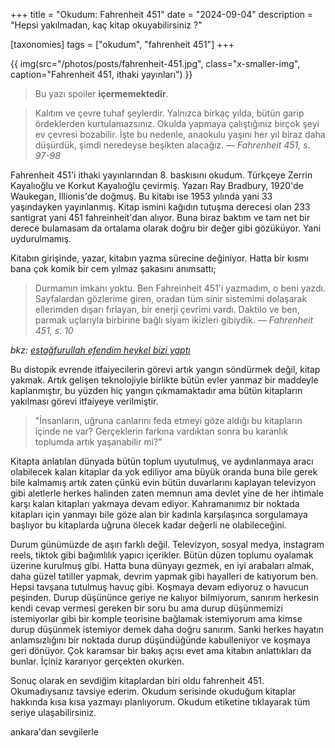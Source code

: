 +++
title = "Okudum: Fahrenheit 451"
date = "2024-09-04"
description = "Hepsi yakılmadan, kaç kitap okuyabilirsiniz ?"

[taxonomies]
tags = ["okudum", "fahrenheit 451"]
+++

{{ img(src="/photos/posts/fahrenheit-451.jpg", class="x-smaller-img", caption="Fahrenheit 451, ithaki yayınları") }}
> Bu yazı spoiler **içermemektedir**.

>  Kalıtım ve çevre tuhaf şeylerdir. Yalnızca birkaç yılda, bütün garip
ördeklerden kurtulamazsınız. Okulda yapmaya çalıştığınız birçok şeyi ev
çevresi bozabilir. İşte bu nedenle, anaokulu yaşını her yıl biraz daha
düşürdük, şimdi neredeyse beşikten alacağız.
*— Fahrenheit 451, s. 97-98*

Fahrenheit 451'i ithaki yayınlarından 8. baskısını okudum. Türkçeye Zerrin Kayalıoğlu ve Korkut Kayalıoğlu çevirmiş. Yazarı Ray Bradbury, 1920'de Waukegan, Illionis'de doğmuş. Bu kitabı ise 1953 yılında yani 33 yaşındayken yayınlanmış. Kitap ismini kağıdın tutuşma derecesi olan 233 santigrat yani 451 fahreinheit'dan alıyor. Buna biraz baktım ve tam net bir derece bulamasam da ortalama olarak doğru bir değer gibi gözüküyor. Yani uydurulmamış.

Kitabın girişinde, yazar, kitabın yazma sürecine değiniyor. Hatta bir kısmı bana çok komik bir cem yılmaz şakasını anımsattı;
>Durmamın imkanı yoktu. Ben Fahreinheit 451'i yazmadım, o beni yazdı. Sayfalardan gözlerime giren, oradan tüm sinir sistemimi dolaşarak ellerimden dışarı fırlayan, bir enerji çevrimi vardı. Daktilo ve ben, parmak uçlarıyla birbirine bağlı siyam ikizleri gibiydik.
*— Fahrenheit 451, s. 10*

*bkz: [estağfurullah efendim heykel bizi yaptı](https://eksisozluk.com/estagfurullah-efendim-heykel-bizi-yapti--5860526)*

Bu distopik evrende itfaiyecilerin görevi artık yangın söndürmek değil, kitap yakmak. Artık gelişen teknolojiyle birlikte bütün evler yanmaz bir maddeyle kaplanmıştır, bu yüzden hiç yangın çıkmamaktadır ama bütün kitapların yakılması görevi itfaiyeye verilmiştir.

>"İnsanların, uğruna canlarını feda etmeyi göze aldığı bu kitapların içinde ne var? Gerçeklerin farkına vardıktan sonra bu karanlık toplumda artık yaşanabilir mi?"

Kitapta anlatılan dünyada bütün toplum uyutulmuş, ve aydınlanmaya aracı olabilecek kalan kitaplar da yok ediliyor ama büyük oranda buna bile gerek bile kalmamış artık zaten çünkü evin bütün duvarlarını kaplayan televizyon gibi aletlerle herkes halinden zaten memnun ama devlet yine de her ihtimale karşı kalan kitapları yakmaya devam ediyor. Kahramanımız bir noktada kitapları için yanmayı bile göze alan bir kadınla karşılaşınca sorgulamaya başlıyor bu kitaplarda uğruna ölecek kadar değerli ne olabileceğini. 

Durum günümüzde de aşırı farklı değil. Televizyon, sosyal medya, instagram reels, tiktok gibi bağımlılık yapıcı içerikler. Bütün düzen toplumu oyalamak üzerine kurulmuş gibi. Hatta buna dünyayı gezmek, en iyi arabaları almak, daha güzel tatiller yapmak, devrim yapmak gibi hayalleri de katıyorum ben. Hepsi tavşana tutulmuş havuç gibi. Koşmaya devam ediyoruz o havucun peşinden. Durup düşününce geriye ne kalıyor bilmiyorum, sanırım herkesin kendi cevap vermesi gereken bir soru bu ama durup düşünmemizi istemiyorlar gibi bir komple teorisine bağlamak istemiyorum ama kimse durup düşünmek istemiyor demek daha doğru sanırım. Sanki herkes hayatın anlamsızlığını bir noktada durup düşündüğünde kabulleniyor ve koşmaya geri dönüyor. Çok karamsar bir bakış açısı evet ama kitabın anlattıkları da bunlar. İçiniz kararıyor gerçekten okurken. 

Sonuç olarak en sevdiğim kitaplardan biri oldu fahrenheit 451. Okumadıysanız tavsiye ederim. Okudum serisinde okuduğum kitaplar hakkında kısa kısa yazmayı planlıyorum. Okudum etiketine tıklayarak tüm seriye ulaşabilirsiniz.

ankara'dan sevgilerle
